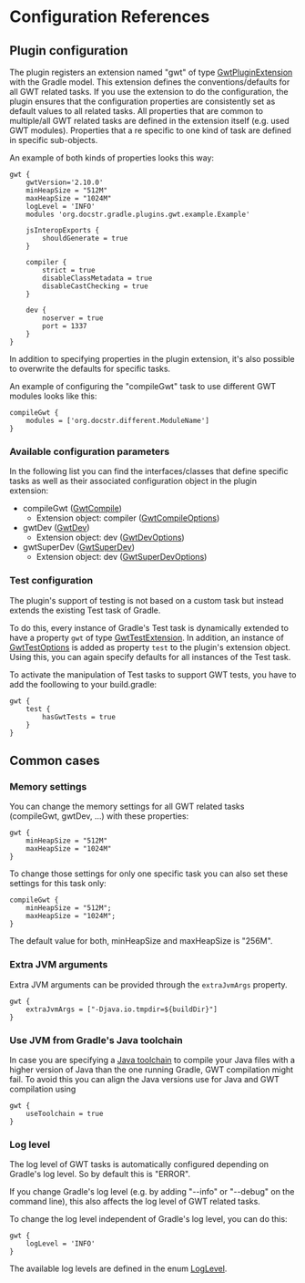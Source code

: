 # Configuration References

## Plugin configuration

The plugin registers an extension named "gwt" of type [GwtPluginExtension](../javadoc/org/docstr/gradle/plugins/gwt/GwtPluginExtension.html) with the Gradle model. This extension defines the conventions/defaults for all GWT related tasks. If you use the extension to do the configuration, the plugin ensures that the configuration properties are consistently set as default values to all related tasks. All properties that are common to multiple/all GWT related tasks are defined in the extension itself (e.g. used GWT modules). Properties that a re specific to one kind of task are defined in specific sub-objects.

An example of both kinds of properties looks this way:

```
gwt {
    gwtVersion='2.10.0'
    minHeapSize = "512M"
    maxHeapSize = "1024M"
    logLevel = 'INFO'
    modules 'org.docstr.gradle.plugins.gwt.example.Example'

    jsInteropExports {
        shouldGenerate = true
    }

    compiler {
        strict = true
        disableClassMetadata = true
        disableCastChecking = true
    }
    
    dev {
        noserver = true
        port = 1337
    }
}
```

In addition to specifying properties in the plugin extension, it's also possible to overwrite the defaults for specific tasks.

An example of configuring the "compileGwt" task to use different GWT modules looks like this:

```
compileGwt {
    modules = ['org.docstr.different.ModuleName']
}
```

### Available configuration parameters

In the following list you can find the interfaces/classes that define specific tasks as well as their associated configuration object in the plugin extension:

* compileGwt ([GwtCompile](../javadoc/org/docstr/gradle/plugins/gwt/GwtCompile.html))
    * Extension object: compiler ([GwtCompileOptions](../javadoc/org/docstr/gradle/plugins/gwt/GwtCompileOptions.html))
* gwtDev ([GwtDev](../javadoc/org/docstr/gradle/plugins/gwt/GwtDev.html))
    * Extension object: dev ([GwtDevOptions](../javadoc/org.docstr/gradle/plugins/gwt/GwtDevOptions.html))
* gwtSuperDev ([GwtSuperDev](../javadoc/org/docstr/gradle/plugins/gwt/GwtSuperDev.html))
    * Extension object: dev ([GwtSuperDevOptions](../javadoc/org/docstr/gradle/plugins/gwt/GwtSuperDevOptions.html))

### Test configuration

The plugin's support of testing is not based on a custom task but instead extends the existing Test task of Gradle.

To do this, every instance of Gradle's Test task is dynamically extended to have a property `gwt` of type [GwtTestExtension](../javadoc/org/docstr/gradle/plugins/gwt/GwtTestExtension.html). In addition, an instance of [GwtTestOptions](../javadoc/de/richsource/gradle/plugins/gwt/GwtTestOptions.html) is added as property `test` to the plugin's extension object. Using this, you can again specify defaults for all instances of the Test task.

To activate the manipulation of Test tasks to support GWT tests, you have to add the foollowing to your build.gradle:

```
gwt {
    test {
        hasGwtTests = true
    }
}
```

## Common cases

### Memory settings

You can change the memory settings for all GWT related tasks (compileGwt, gwtDev, ...) with these properties:

```
gwt {
    minHeapSize = "512M"
    maxHeapSize = "1024M"
}
```

To change those settings for only one specific task you can also set these settings for this task only:

```
compileGwt {
    minHeapSize = "512M";
    maxHeapSize = "1024M";
}
```

The default value for both, minHeapSize and maxHeapSize is "256M".

### Extra JVM arguments

Extra JVM arguments can be provided through the `extraJvmArgs` property.

```
gwt {
    extraJvmArgs = ["-Djava.io.tmpdir=${buildDir}"]
}
```

### Use JVM from Gradle's Java toolchain

In case you are specifying a [Java toolchain](https://docs.gradle.org/current/userguide/toolchains.html)
to compile your Java files with a higher version of Java than the one running Gradle, GWT compilation might fail.
To avoid this you can align the Java versions use for Java and GWT compilation using

```
gwt {
    useToolchain = true
}
```

### Log level

The log level of GWT tasks is automatically configured depending on Gradle's log level. So by default this is "ERROR".

If you change Gradle's log level (e.g. by adding "--info" or "--debug" on the command line), this also affects the log level of GWT related tasks.

To change the log level independent of Gradle's log level, you can do this:

```
gwt {
    logLevel = 'INFO'
}
```

The available log levels are defined in the enum [LogLevel](../javadoc/org/docstr/gradle/plugins/gwt/LogLevel.html).
